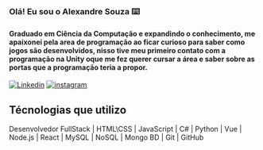 ### Olá! Eu sou o Alexandre Souza ⌨️
#### Graduado em Ciência da Computação e expandindo o conhecimento, me apaixonei pela area de programação ao ficar curioso para saber como jogos são desenvolvidos, nisso tive meu primeiro contato com a programação na Unity oque me fez querer cursar a área e saber sobre as portas que a programação teria a propor.

[![Linkedin](	https://img.shields.io/badge/LinkedIn-0077B5?style=for-the-badge&logo=linkedin&logoColor=white)](https://www.linkedin.com/in/carlos-alexandre-silva-384826282/)
[![instagram](	https://img.shields.io/badge/Instagram-E4405F?style=for-the-badge&logo=instagram&logoColor=white)](https://www.instagram.com/ale11br/)

## Técnologias que utilizo

Desenvolvedor FullStack | HTML\CSS | JavaScript | C# | Python | Vue | Node.js | React | MySQL | NoSQL | Mongo BD | Git | GitHub


